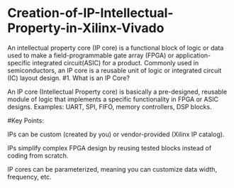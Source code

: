 # Creation-of-IP-Intellectual-Property-in-Xilinx-Vivado
An intellectual property core (IP core) is a functional block of logic or data used to make a field-programmable gate array (FPGA) or application-specific integrated circuit(ASIC) for a product. Commonly used in semiconductors, an IP core is a reusable unit of logic or integrated circuit (IC) layout design.
#1. What is an IP Core?

An IP core (Intellectual Property core) is basically a pre-designed, reusable module of logic that implements a specific functionality in FPGA or ASIC designs. Examples: UART, SPI, FIFO, memory controllers, DSP blocks.

#Key Points:

IPs can be custom (created by you) or vendor-provided (Xilinx IP catalog).

IPs simplify complex FPGA design by reusing tested blocks instead of coding from scratch.

IP cores can be parameterized, meaning you can customize data width, frequency, etc.
